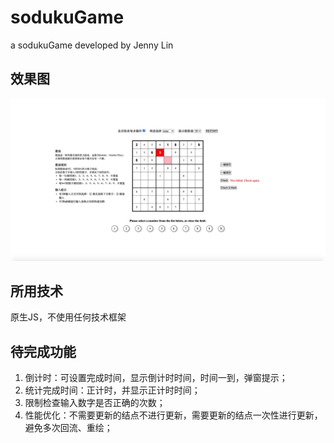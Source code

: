 # sodukuGame
a sodukuGame developed by Jenny Lin

## 效果图
![avatar](assets/rendering.jpg)

## 所用技术
原生JS，不使用任何技术框架

## 待完成功能
1. 倒计时：可设置完成时间，显示倒计时时间，时间一到，弹窗提示；
2. 统计完成时间：正计时，并显示正计时时间；
3. 限制检查输入数字是否正确的次数；
4. 性能优化：不需要更新的结点不进行更新，需要更新的结点一次性进行更新，避免多次回流、重绘；
